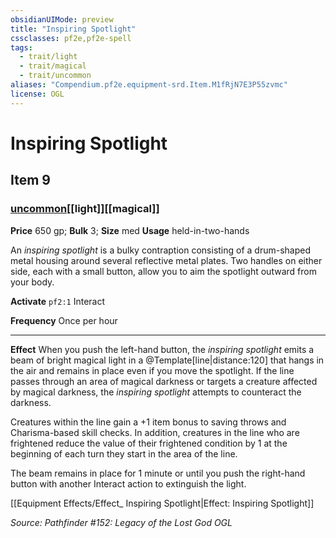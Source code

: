 ```yaml
---
obsidianUIMode: preview
title: "Inspiring Spotlight"
cssclasses: pf2e,pf2e-spell
tags:
  - trait/light
  - trait/magical
  - trait/uncommon
aliases: "Compendium.pf2e.equipment-srd.Item.M1fRjN7E3P55zvmc"
license: OGL
---
```

# Inspiring Spotlight
## Item 9
### [uncommon](uncommon "Uncommon Rarity Trait")[[light]][[magical]]


**Price** 650 gp; 
**Bulk** 3; **Size** med
**Usage** held-in-two-hands

An _inspiring spotlight_ is a bulky contraption consisting of a drum-shaped metal housing around several reflective metal plates. Two handles on either side, each with a small button, allow you to aim the spotlight outward from your body.

**Activate** `pf2:1` Interact

**Frequency** Once per hour

* * *

**Effect** When you push the left-hand button, the _inspiring spotlight_ emits a beam of bright magical light in a @Template\[line|distance:120\] that hangs in the air and remains in place even if you move the spotlight. If the line passes through an area of magical darkness or targets a creature affected by magical darkness, the _inspiring spotlight_ attempts to counteract the darkness.

Creatures within the line gain a +1 item bonus to saving throws and Charisma-based skill checks. In addition, creatures in the line who are frightened reduce the value of their frightened condition by 1 at the beginning of each turn they start in the area of the line.

The beam remains in place for 1 minute or until you push the right-hand button with another Interact action to extinguish the light.

[[Equipment Effects/Effect_ Inspiring Spotlight|Effect: Inspiring Spotlight]]

*Source: Pathfinder #152: Legacy of the Lost God*
*OGL*